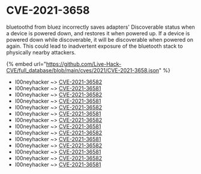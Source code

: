 # CVE-2021-3658

bluetoothd from bluez incorrectly saves adapters' Discoverable status when a device is powered down, and restores it when powered up. If a device is powered down while discoverable, it will be discoverable when powered on again. This could lead to inadvertent exposure of the bluetooth stack to physically nearby attackers.

{% embed url="https://github.com/Live-Hack-CVE/full_database/blob/main/cves/2021/CVE-2021-3658.json" %}


* l00neyhacker ~> [CVE-2021-36582](https://www.alice-snow.ru/2021/database/cve-2021-3658/cve-2021-36582-l00neyhacker)
* l00neyhacker ~> [CVE-2021-36581](https://www.alice-snow.ru/2021/database/cve-2021-3658/cve-2021-36581-l00neyhacker)
* l00neyhacker ~> [CVE-2021-36582](https://www.alice-snow.ru/2021/database/cve-2021-3658/cve-2021-36582-l00neyhacker)
* l00neyhacker ~> [CVE-2021-36581](https://www.alice-snow.ru/2021/database/cve-2021-3658/cve-2021-36581-l00neyhacker)
* l00neyhacker ~> [CVE-2021-36582](https://www.alice-snow.ru/2021/database/cve-2021-3658/cve-2021-36582-l00neyhacker)
* l00neyhacker ~> [CVE-2021-36581](https://www.alice-snow.ru/2021/database/cve-2021-3658/cve-2021-36581-l00neyhacker)
* l00neyhacker ~> [CVE-2021-36582](https://www.alice-snow.ru/2021/database/cve-2021-3658/cve-2021-36582-l00neyhacker)
* l00neyhacker ~> [CVE-2021-36581](https://www.alice-snow.ru/2021/database/cve-2021-3658/cve-2021-36581-l00neyhacker)
* l00neyhacker ~> [CVE-2021-36582](https://www.alice-snow.ru/2021/database/cve-2021-3658/cve-2021-36582-l00neyhacker)
* l00neyhacker ~> [CVE-2021-36581](https://www.alice-snow.ru/2021/database/cve-2021-3658/cve-2021-36581-l00neyhacker)
* l00neyhacker ~> [CVE-2021-36582](https://www.alice-snow.ru/2021/database/cve-2021-3658/cve-2021-36582-l00neyhacker)
* l00neyhacker ~> [CVE-2021-36581](https://www.alice-snow.ru/2021/database/cve-2021-3658/cve-2021-36581-l00neyhacker)
* l00neyhacker ~> [CVE-2021-36582](https://www.alice-snow.ru/2021/database/cve-2021-3658/cve-2021-36582-l00neyhacker)
* l00neyhacker ~> [CVE-2021-36581](https://www.alice-snow.ru/2021/database/cve-2021-3658/cve-2021-36581-l00neyhacker)